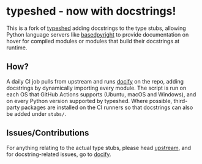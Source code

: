 # typeshed - now with docstrings!

This is a fork of [typeshed](https://github.com/python/typeshed) adding
docstrings to the type stubs, allowing Python language servers like
[basedpyright](https://github.com/DetachHead/basedpyright) to provide
documentation on hover for compiled modules or modules that build their
docstrings at runtime.

## How?

A daily CI job pulls from upstream and runs
[docify](https://github.com/AThePeanut4/docify) on the repo, adding docstrings
by dynamically importing every module. The script is run on each OS that GitHub
Actions supports (Ubuntu, macOS and Windows), and on every Python version
supported by typeshed. Where possible, third-party packages are installed on
the CI runners so that docstrings can also be added under `stubs/`.

## Issues/Contributions

For anything relating to the actual type stubs, please head
[upstream](https://github.com/python/typeshed), and for docstring-related
issues, go to [docify](https://github.com/AThePeanut4/docify).

